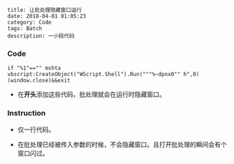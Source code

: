 ```
title: 让批处理隐藏窗口运行
date: 2018-04-01 01:05:23
category: Code
tags: Batch
description: 一小段代码
```

### Code

```batch
if "%1"=="" mshta vbscript:CreateObject("WScript.Shell").Run("""%~dpnx0"" h",0)(window.close)&&exit
```

* 在**开头**添加这些代码，批处理就会在运行时隐藏窗口。

### Instruction

* 仅一行代码。

* 在批处理已经被传入参数的时候，不会隐藏窗口。且打开批处理的瞬间会有个窗口闪过。

